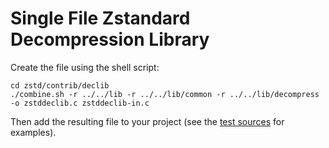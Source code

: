 # Single File Zstandard Decompression Library

Create the file using the shell script:
```
cd zstd/contrib/declib
./combine.sh -r ../../lib -r ../../lib/common -r ../../lib/decompress -o zstddeclib.c zstddeclib-in.c
```
Then add the resulting file to your project (see the [test sources](tests) for examples).

